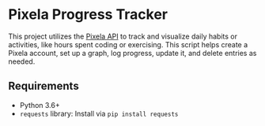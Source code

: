 # Pixela Progress Tracker

This project utilizes the [Pixela API](https://pixe.la) to track and visualize daily habits or activities, like hours spent coding or exercising. This script helps create a Pixela account, set up a graph, log progress, update it, and delete entries as needed.

## Requirements

- Python 3.6+
- `requests` library: Install via `pip install requests`
